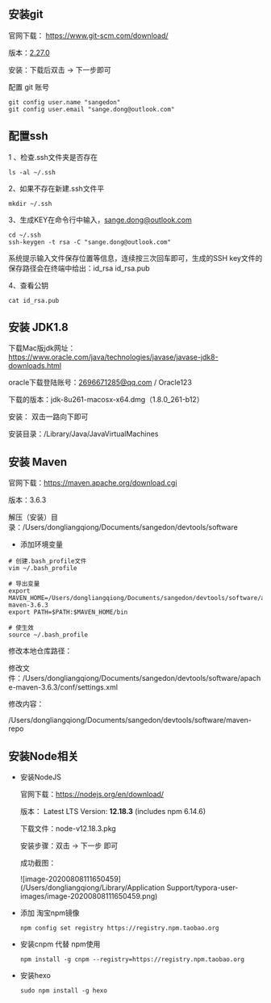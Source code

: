 

## 安装git

官网下载： https://www.git-scm.com/download/

版本：[2.27.0](https://sourceforge.net/projects/git-osx-installer/files/git-2.27.0-intel-universal-mavericks.dmg/download?use_mirror=autoselect)

安装：下载后双击 -> 下一步即可

配置 git 账号

```shell
git config user.name "sangedon"
git config user.email "sange.dong@outlook.com"
```



## 配置ssh

1 、检查.ssh文件夹是否存在

```shell
ls -al ~/.ssh
```

2、如果不存在新建.ssh文件平

```shell
mkdir ~/.ssh
```

3、生成KEY在命令行中输入，sange.dong@outlook.com

```shell
cd ~/.ssh
ssh-keygen -t rsa -C "sange.dong@outlook.com"
```

系统提示输入文件保存位置等信息，连续按三次回车即可，生成的SSH key文件的保存路径会在终端中给出：id_rsa      id_rsa.pub

4、查看公钥

```shell
cat id_rsa.pub
```



## 安装 JDK1.8

下载Mac版jdk网址：https://www.oracle.com/java/technologies/javase/javase-jdk8-downloads.html

oracle下载登陆账号：2696671285@qq.com / Oracle123

下载的版本：jdk-8u261-macosx-x64.dmg（1.8.0_261-b12）

安装： 双击一路向下即可

安装目录：/Library/Java/JavaVirtualMachines



## 安装 Maven

官网下载：https://maven.apache.org/download.cgi

版本：3.6.3

解压（安装）目录：/Users/dongliangqiong/Documents/sangedon/devtools/software

- 添加环境变量

```shell
# 创建.bash_profile文件
vim ~/.bash_profile

# 导出变量
export MAVEN_HOME=/Users/dongliangqiong/Documents/sangedon/devtools/software/apache-maven-3.6.3
export PATH=$PATH:$MAVEN_HOME/bin

# 使生效
source ~/.bash_profile
```

修改本地仓库路径：

修改文件：/Users/dongliangqiong/Documents/sangedon/devtools/software/apache-maven-3.6.3/conf/settings.xml 

修改内容：

<localRepository>/Users/dongliangqiong/Documents/sangedon/devtools/software/maven-repo</localRepository>





## 安装Node相关

- 安装NodeJS

   官网下载：https://nodejs.org/en/download/

  版本： Latest LTS Version: **12.18.3** (includes npm 6.14.6)

  下载文件：node-v12.18.3.pkg

  安装步骤：双击 -> 下一步 即可

  成功截图：

  ![image-20200808111650459](/Users/dongliangqiong/Library/Application Support/typora-user-images/image-20200808111650459.png)



- 添加 淘宝npm镜像

  ```shell
  npm config set registry https://registry.npm.taobao.org
  ```

- 安装cnpm 代替 npm使用

  ```shell
  npm install -g cnpm --registry=https://registry.npm.taobao.org
  ```

  



- 安装hexo

  ```shell
  sudo npm install -g hexo
  ```

  